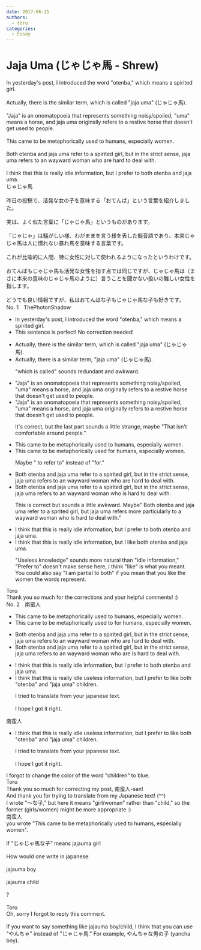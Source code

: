 ```yaml
---
date: 2017-06-15
authors:
  - toru
categories:
  - Essay
---
```


<h1 id="subject_show">Jaja Uma (じゃじゃ馬 - Shrew)</h1>
<div class="date" hidden>Jun 15, 2017 03:50</div>
<div id="post"><div id="body_show_ori">
In yesterday's post, I introduced the word "otenba," which means a spirited girl.<br/><br/>Actually, there is the similar term, which is called "jaja uma" (じゃじゃ馬).<br/><br/>"Jaja" is an onomatopoeia that represents something noisy/spoiled, "uma" means a horse, and jaja uma originally refers to a restive horse that doesn't get used to people.<br/><br/>This came to be metaphorically used to humans, especially women.<br/><br/>Both otenba and jaja uma refer to a spirited girl, but in the strict sense, jaja uma refers to an wayward woman who are hard to deal with.<br/><br/>I think that this is really idle information, but I prefer to both otenba and jaja uma.
</div></div>

<!-- more -->

<div id="post_ja"><div id="body_show_mo">
じゃじゃ馬<br/><br/>昨日の投稿で、活発な女の子を意味する「おてんば」という言葉を紹介しました。<br/><br/>実は、よく似た言葉に「じゃじゃ馬」というものがあります。<br/><br/>「じゃじゃ」は騒がしい様、わがままを言う様を表した擬音語であり、本来じゃじゃ馬は人に慣れない暴れ馬を意味する言葉です。<br/><br/>これが比喩的に人間、特に女性に対して使われるようになったというわけです。<br/><br/>おてんばもじゃじゃ馬も活発な女性を指す点では同じですが、じゃじゃ馬は（まさに本来の意味のじゃじゃ馬のように）言うことを聞かない扱いの難しい女性を指します。<br/><br/>どうでも良い情報ですが、私はおてんばな子もじゃじゃ馬な子も好きです。
</div></div>
<div id="block"><div class="first_name"> No. 1　<span class="just_name">ThePhotonShadow</span></div><div id="block2">
<ul class="correction_field">
<li class="incorrect">In yesterday's post, I introduced the word "otenba," which means a spirited girl.</li>
<li class="corrected perfect">This sentence is perfect! No correction needed!</li>
</ul>
<ul class="correction_field">
<li class="incorrect">Actually, there is the similar term, which is called "jaja uma" (じゃじゃ馬).</li>
<li class="corrected correct">
Actually, there is a similar term, "jaja uma" (じゃじゃ馬).
<p class="correction_comment">"which is called" sounds redundant and awkward.</p>
</li>
</ul>
<ul class="correction_field">
<li class="incorrect">"Jaja" is an onomatopoeia that represents something noisy/spoiled, "uma" means a horse, and jaja uma originally refers to a restive horse that doesn't get used to people.</li>
<li class="corrected correct">
"Jaja" is an onomatopoeia that represents something noisy/spoiled, "uma" means a horse, and jaja uma originally refers to a restive horse that doesn't get used to people.
<p class="correction_comment">It's correct, but the last part sounds a little strange, maybe "That isn't comfortable around people."</p>
</li>
</ul>
<ul class="correction_field">
<li class="incorrect">This came to be metaphorically used to humans, especially women.</li>
<li class="corrected correct">
This came to be metaphorically used for humans, especially women.
<p class="correction_comment">Maybe " to refer to" instead of "for."</p>
</li>
</ul>
<ul class="correction_field">
<li class="incorrect">Both otenba and jaja uma refer to a spirited girl, but in the strict sense, jaja uma refers to an wayward woman who are hard to deal with.</li>
<li class="corrected correct">
Both otenba and jaja uma refer to a spirited girl, but in the strict sense, jaja uma refers to an wayward woman who is hard to deal with.
<p class="correction_comment">This is correct but sounds a little awkward. Maybe" Both otenba and jaja uma refer to a sprited girl, but jaja uma refers more particularly to a wayward woman who is hard to deal with."</p>
</li>
</ul>
<ul class="correction_field">
<li class="incorrect">I think that this is really idle information, but I prefer to both otenba and jaja uma.</li>
<li class="corrected correct">
I think that this is really idle information, but I like both otenba and jaja uma.
<p class="correction_comment">"Useless knowledge" sounds more natural than "idle information," "Prefer to" doesn't make sense here, I think "like" is what you meant. You could also say "I am partial to both" if you mean that you like the women the words represent.</p>
</li>
</ul>
</div><div class="name"><span class="just_name">Toru</span><br>
Thank you so much for the corrections and your helpful comments! :)
</div>
</div>
<div id="block"><div class="first_name"> No. 2　<span class="just_name">南蛮人</span></div><div id="block2">
<ul class="correction_field">
<li class="incorrect">This came to be metaphorically used to humans, especially women.</li>
<li class="corrected correct">
This came to be metaphorically used <span class="sline"><span class="f_red">to</span></span> <span class="f_blue">for</span> humans, especially women.
</li>
</ul>
<ul class="correction_field">
<li class="incorrect">Both otenba and jaja uma refer to a spirited girl, but in the strict sense, jaja uma refers to an wayward woman who are hard to deal with.</li>
<li class="corrected correct">
Both otenba and jaja uma refer to a spirited girl, but in the strict sense, jaja uma refers to an wayward woman who <span class="sline"><span class="f_red">are</span></span> <span class="f_blue">is</span> hard to deal with.
</li>
</ul>
<ul class="correction_field">
<li class="incorrect">I think that this is really idle information, but I prefer to both otenba and jaja uma.</li>
<li class="corrected correct">
I think that this is really <span class="sline"><span class="f_gray">idle</span></span> <span class="f_gray">useless</span> information, but I <span class="sline"><span class="f_red">prefer to</span></span> <span class="f_blue">like</span> both "otenba" and "jaja uma" children.
<p class="correction_comment">I tried to translate from your japanese text.<br/><br/>I hope I got it right.</p>
</li>
</ul>
</div><div class="name"><span class="just_name">南蛮人</span><br><div class="quote_field"><ul class="correction_field">
<li class="corrected correct">
I think that this is really <span class="sline"><span class="f_gray">idle</span></span> <span class="f_gray">useless</span> information, but I <span class="sline"><span class="f_red">prefer to</span></span> <span class="f_blue">like</span> both "otenba" and "jaja uma" children.
<p class="correction_comment">
I tried to translate from your japanese text.<br/><br/>I hope I got it right.
</p>
</li>
</ul></div>
I forgot to change the color of the word "children" to blue.
</div>
<div class="name"><span class="just_name">Toru</span><br>
Thank you so much for correcting my post, 南蛮人-san!<br/>And thank you for trying to translate from my Japanese text! (^^)<br/>I wrote "～な子," but here it means "girl/woman" rather than "child," so the former (girls/women) might be more appropriate :)
</div>
<div class="name"><span class="just_name">南蛮人</span><br>
you wrote "This came to be metaphorically used to humans, especially women".<br/><br/>If "じゃじゃ馬な子" means jajauma girl<br/><br/>How would one write in japanese:<br/><br/>jajauma boy<br/><br/>jajauma child<br/><br/>?<br/><br/>
</div>
<div class="name"><span class="just_name">Toru</span><br>
Oh, sorry I forgot to reply this comment.<br/><br/>If you want to say something like jajauma boy/child, I think that you can use "やんちゃ" instead of "じゃじゃ馬." For example, やんちゃな男の子 (yancha boy).
</div>
</div>
